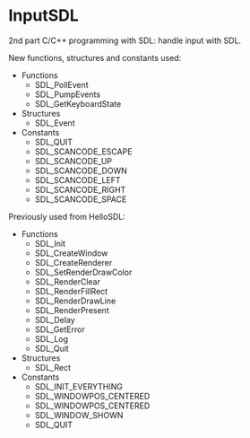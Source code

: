 # InputSDL
2nd part C/C++ programming with SDL: handle input with SDL.

New functions, structures and constants used:
- Functions
  - SDL_PollEvent
  - SDL_PumpEvents
  - SDL_GetKeyboardState
- Structures
  - SDL_Event
- Constants
  - SDL_QUIT
  - SDL_SCANCODE_ESCAPE
  - SDL_SCANCODE_UP
  - SDL_SCANCODE_DOWN
  - SDL_SCANCODE_LEFT
  - SDL_SCANCODE_RIGHT
  - SDL_SCANCODE_SPACE

Previously used from HelloSDL:
- Functions
  - SDL_Init
  - SDL_CreateWindow
  - SDL_CreateRenderer
  - SDL_SetRenderDrawColor
  - SDL_RenderClear
  - SDL_RenderFillRect
  - SDL_RenderDrawLine
  - SDL_RenderPresent
  - SDL_Delay
  - SDL_GetError
  - SDL_Log
  - SDL_Quit
- Structures
  - SDL_Rect
- Constants
  - SDL_INIT_EVERYTHING
  - SDL_WINDOWPOS_CENTERED
  - SDL_WINDOWPOS_CENTERED
  - SDL_WINDOW_SHOWN
  - SDL_QUIT
